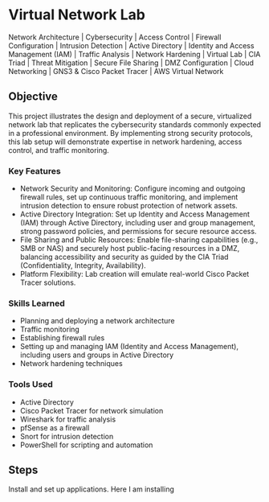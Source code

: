 # Virtual Network Lab

Network Architecture | Cybersecurity | Access Control | Firewall Configuration | Intrusion Detection | Active Directory | Identity and Access Management (IAM) | Traffic Analysis | Network Hardening | Virtual Lab | CIA Triad | Threat Mitigation | Secure File Sharing | DMZ Configuration | Cloud Networking | GNS3 & Cisco Packet Tracer | AWS Virtual Network

## Objective

This project illustrates the design and deployment of a secure, virtualized network lab that replicates the cybersecurity standards commonly expected in a professional environment. By implementing strong security protocols, this lab setup will demonstrate expertise in network hardening, access control, and traffic monitoring.

### Key Features

- Network Security and Monitoring: Configure incoming and outgoing firewall rules, set up continuous traffic monitoring, and implement intrusion detection to ensure robust protection of network assets.
- Active Directory Integration: Set up Identity and Access Management (IAM) through Active Directory, including user and group management, strong password policies, and permissions for secure resource access.
- File Sharing and Public Resources: Enable file-sharing capabilities (e.g., SMB or NAS) and securely host public-facing resources in a DMZ, balancing accessibility and security as guided by the CIA Triad (Confidentiality, Integrity, Availability).
- Platform Flexibility: Lab creation will emulate real-world Cisco Packet Tracer solutions.

### Skills Learned

- Planning and deploying a network architecture 
- Traffic monitoring 
- Establishing firewall rules 
- Setting up and managing IAM (Identity and Access Management), including users and groups in Active Directory 
- Network hardening techniques

### Tools Used

- Active Directory
- Cisco Packet Tracer for network simulation
- Wireshark for traffic analysis
- pfSense as a firewall
- Snort for intrusion detection
- PowerShell for scripting and automation

## Steps
<!-- drag & drop screenshots here or use imgur and reference them using imgsrc -->
<!-- Every screenshot should have some text explaining what the screenshot is about. -->
Install and set up applications. Here I am installing 
